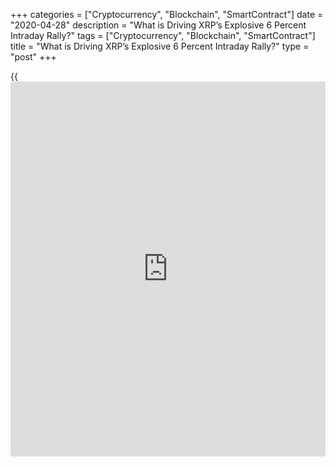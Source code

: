 +++
categories = ["Cryptocurrency", "Blockchain", "SmartContract"]
date = "2020-04-28"
description = "What is Driving XRP’s Explosive 6 Percent Intraday Rally?"
tags = ["Cryptocurrency", "Blockchain", "SmartContract"]
title = "What is Driving XRP’s Explosive 6 Percent Intraday Rally?"
type = "post"
+++

{{<iframe id="large-banner" src="https://www.bounty.group/#slide=17.0" width="100%" height="600" scrolling="no" style="border: 0px solid rgb(216, 221, 230); border-radius: 3px;">}}

The number three ranked cryptocurrency by market cap, XRP, exploded this
morning, rising more than 6 percent in less than two hours of intraday
trading. Will the Ripple rally continue? And what are the driving forces
responsible for today’s surging XRP prices?

After two and a half years of selling, XRP may finally be staging its
recovery rally. XRP this morning had an explosive price surge, rising
from $0.19749 to $0.21075 – or just under a 7 percent rally. Key factors
behind the strong rally include multiple TD 9 buy signals stacking
across many high timeframes, on both the XRPUSD and XRPBTC trading
pairs. XRP also reclaimed a critical trendline recently, which could be
in part responsible for the additional push. The rally could be the
start of a powerful Ripple fractal nearing the next phase of the
pattern: a further rally upward bringing [investor](https://www.fintechee.com/tutorial-for-forex-trading/investor-mode/)s a few hundred percent
returns.

[![What is Driving XRP’s Explosive 6 Percent Intraday Rally?][1]][1]

Although market conditions may appear bleak, stimulus money could be
making its way into what is one of the lowest cost cryptocurrencies per
token in the top ten crypto assets by market cap. Newcomers buying
crypto their first time may opt for XRP, over Bitcoin at over $7,000 a
coin. If the Ripple rally can sustain, the crypto market may be in for a
shocking surprise. According to a fractal that has formed on XRP price
charts, the altcoin could see a major boost in the days and weeks ahead.
The fractal points to XRP holding an important trendline after multiple
attempts were made to push the asset back below. Once the trend line was
confirmed as support, Ripple rallied by over 800 percent.

After a short pullback, it rocketed another 900 percent. In the final
move up, XRP gained another 1000 percent, taking the asset to its all-
time high at over $3.50. The asset became the poster child for crypto
investing success alongside Bitcoin and Ethereum in late 2017. It even
made an appearance in a segment on CNBC, educating [investor](https://www.fintechee.com/tutorial-for-forex-trading/investor-mode/)s on [how to](https://www.playgroundfx.com/blog/forex-trading-how-to/)
buy the then hyped altcoin. That as the signal the top was in. Could
this latest rally be the signal that Ripple has bottomed?

_What is Driving XRP’s Explosive 6 Percent Intraday Rally?, NewsBtc.com,
Apr 29_

_Source:[FXPro][2]_

   1. /files/downloads/5/a/e/5aea1f3bdeed5a5e202ac2233484295d_6906c744041e611eecf73ab8a902dd6b.png
   2. /geturl/index/68ddc588fda28da6fccbbba0fd468470d0897122/